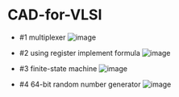 # CAD-for-VLSI
 - #1 multiplexer
![image](https://user-images.githubusercontent.com/45507258/146597929-d3554f13-8dde-48a7-8992-ce3cc4f76f08.png)

 - #2 using register implement formula
![image](https://user-images.githubusercontent.com/45507258/145569966-2e10a5c2-86ef-4b66-a88f-e72db82093f3.png)

 - #3 finite-state machine
![image](https://user-images.githubusercontent.com/45507258/145570128-6c046066-8835-4189-97d8-eb0329af6a27.png)

 - #4 64-bit random number generator
![image](https://user-images.githubusercontent.com/45507258/146597137-fb22e846-48e1-444f-b93e-3d6ca595f21a.png)
